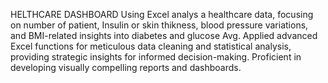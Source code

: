 HELTHCARE DASHBOARD
Using Excel analys a healthcare data, focusing on number of 
patient, Insulin or skin thikness, blood pressure variations, and BMI-related insights into diabetes and 
glucose Avg. Applied advanced Excel functions for meticulous data cleaning and statistical analysis, 
providing strategic insights for informed decision-making. Proficient in developing visually compelling 
reports and dashboards.

